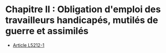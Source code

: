 # Chapitre II : Obligation d'emploi des travailleurs handicapés, mutilés de guerre et assimilés

* [Article L5212-1](./LEGIARTI000025578829.md)
